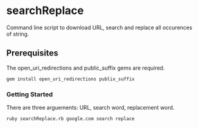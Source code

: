 # searchReplace

Command line script to download URL, search and replace all occurences of string.


## Prerequisites

The open_uri_redirections and public_suffix gems are required.

```
gem install open_uri_redirections publix_suffix
```


### Getting Started

There are three arguements: URL, search word, replacement word.

```
ruby searchReplace.rb google.com search replace
```



